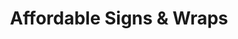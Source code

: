 ---
title: "Affordable Signs & Wraps"
url: /saint-petersburg/affordable-signs-and-wraps/
shop: copyshop
---